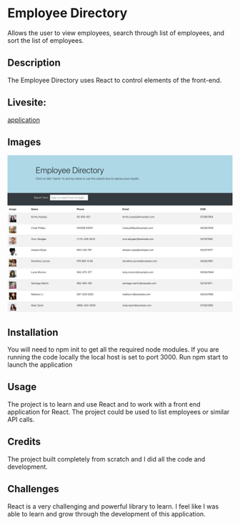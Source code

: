 # Employee Directory

Allows the user to view employees, search through list of employees, and sort the list of employees. 

## Description

The Employee Directory uses React to control elements of the front-end. 

## Livesite:

[application](https://pmhagwood.github.io/employee-directory/)

## Images

<img src="application.jpg" alt="the main screen of the application">

## Installation

You will need to npm init to get all the required node modules. If you are running the code locally the local host is set to port 3000. Run npm start to launch the application

## Usage

The project is to learn and use React and to work with a front end application for React. The project could be used to list employees or similar API calls.

## Credits

The project built completely from scratch and I did all the code and development.  

## Challenges

React is a very challenging and powerful library to learn. I feel like I was able to learn and grow through the development of this application. 